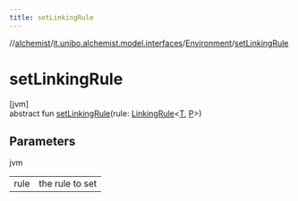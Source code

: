 ```yaml
---
title: setLinkingRule
---
```

//[alchemist](../../../index.html)/[it.unibo.alchemist.model.interfaces](../index.html)/[Environment](index.html)/[setLinkingRule](set-linking-rule.html)



# setLinkingRule



[jvm]\
abstract fun [setLinkingRule](set-linking-rule.html)(rule: [LinkingRule](../-linking-rule/index.html)<[T](../../it.unibo.alchemist.core.interfaces/-scheduler/index.html), [P](../-position2-d/index.html)>)



## Parameters


jvm

| | |
|---|---|
| rule | the rule to set |




